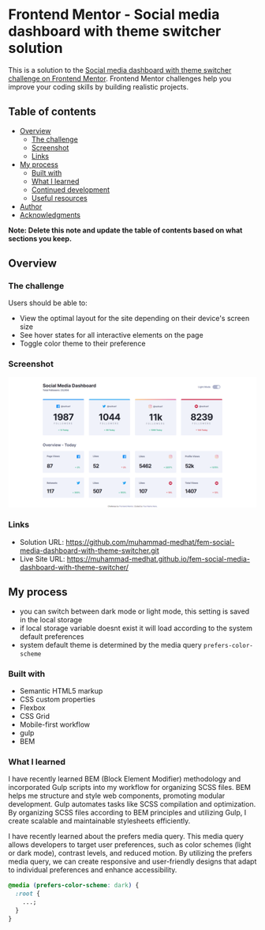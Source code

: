 # Frontend Mentor - Social media dashboard with theme switcher solution

This is a solution to the [Social media dashboard with theme switcher challenge on Frontend Mentor](https://www.frontendmentor.io/challenges/social-media-dashboard-with-theme-switcher-6oY8ozp_H). Frontend Mentor challenges help you improve your coding skills by building realistic projects.

## Table of contents

- [Overview](#overview)
  - [The challenge](#the-challenge)
  - [Screenshot](#screenshot)
  - [Links](#links)
- [My process](#my-process)
  - [Built with](#built-with)
  - [What I learned](#what-i-learned)
  - [Continued development](#continued-development)
  - [Useful resources](#useful-resources)
- [Author](#author)
- [Acknowledgments](#acknowledgments)

**Note: Delete this note and update the table of contents based on what sections you keep.**

## Overview

### The challenge

Users should be able to:

- View the optimal layout for the site depending on their device's screen size
- See hover states for all interactive elements on the page
- Toggle color theme to their preference

### Screenshot

![Frontend Mentor | social media dashboard with theme switcher](images/scrsh.png?raw=true "Frontend Mentor | social media dashboard with theme switcher")

### Links

- Solution URL: https://github.com/muhammad-medhat/fem-social-media-dashboard-with-theme-switcher.git
- Live Site URL: https://muhammad-medhat.github.io/fem-social-media-dashboard-with-theme-switcher/

## My process

- you can switch between dark mode or light mode, this setting is saved in the local storage
- if local storage variable doesnt exist it will load according to the system default preferences
- system default theme is determined by the media query `prefers-color-scheme`

### Built with

- Semantic HTML5 markup
- CSS custom properties
- Flexbox
- CSS Grid
- Mobile-first workflow
- gulp
- BEM

### What I learned

I have recently learned BEM (Block Element Modifier) methodology and incorporated Gulp scripts into my workflow for organizing SCSS files. BEM helps me structure and style web components, promoting modular development. Gulp automates tasks like SCSS compilation and optimization. By organizing SCSS files according to BEM principles and utilizing Gulp, I create scalable and maintainable stylesheets efficiently.

I have recently learned about the prefers media query. This media query allows developers to target user preferences, such as color schemes (light or dark mode), contrast levels, and reduced motion. By utilizing the prefers media query, we can create responsive and user-friendly designs that adapt to individual preferences and enhance accessibility.

```css
@media (prefers-color-scheme: dark) {
  :root {
    ...;
  }
}
```
